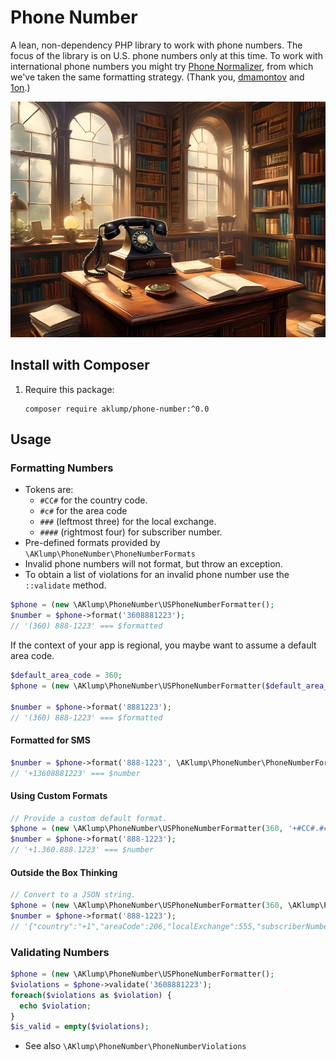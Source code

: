# Phone Number

A lean, non-dependency PHP library to work with phone numbers. The focus of the library is on U.S. phone numbers only at this time. To work with international phone numbers you might try [Phone Normalizer](https://github.com/aklump/phone-number), from which we've taken the same formatting strategy. (Thank you, [dmamontov](https://github.com/dmamontov) and [1on](https://github.com/1on).)

![aklump/phone-number](images/aklump_phone_number.jpg)

## Install with Composer

1. Require this package:
   
    ```
    composer require aklump/phone-number:^0.0
    ```

## Usage

### Formatting Numbers

* Tokens are:
    * `#CC#` for the country code.
    * `#c#` for the area code
    * `###` (leftmost three) for the local exchange.
    * `####` (rightmost four) for subscriber number.
* Pre-defined formats provided by `\AKlump\PhoneNumber\PhoneNumberFormats`  
* Invalid phone numbers will not format, but throw an exception.
* To obtain a list of violations for an invalid phone number use the `::validate` method.

```php
$phone = (new \AKlump\PhoneNumber\USPhoneNumberFormatter();
$number = $phone->format('3608881223');
// '(360) 888-1223' === $formatted
```

If the context of your app is regional, you maybe want to assume a default area code.

```php
$default_area_code = 360;
$phone = (new \AKlump\PhoneNumber\USPhoneNumberFormatter($default_area_code);

$number = $phone->format('8881223');
// '(360) 888-1223' === $formatted
```

#### Formatted for SMS

```php
$number = $phone->format('888-1223', \AKlump\PhoneNumber\PhoneNumberFormats::SMS);
// '+13608881223' === $number
```

#### Using Custom Formats

```php
// Provide a custom default format.
$phone = (new \AKlump\PhoneNumber\USPhoneNumberFormatter(360, '+#CC#.#c#.###.####');
$number = $phone->format('888-1223');
// '+1.360.888.1223' === $number
```

#### Outside the Box Thinking

```php
// Convert to a JSON string.
$phone = (new \AKlump\PhoneNumber\USPhoneNumberFormatter(360, \AKlump\PhoneNumber\PhoneNumberFormats::JSON);
$number = $phone->format('888-1223');
// '{"country":"+1","areaCode":206,"localExchange":555,"subscriberNumber":1212}' === $number
```

### Validating Numbers

```php
$phone = (new \AKlump\PhoneNumber\USPhoneNumberFormatter();
$violations = $phone->validate('3608881223');
foreach($violations as $violation) {
  echo $violation;
}
$is_valid = empty($violations);
```

* See also `\AKlump\PhoneNumber\PhoneNumberViolations`
